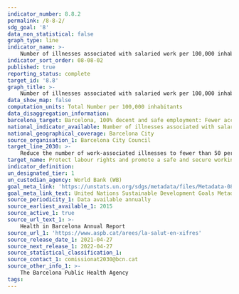 ```yaml
---
indicator_number: 8.8.2
permalink: /8-8-2/
sdg_goal: '8'
data_non_statistical: false
graph_type: line
indicator_name: >-
    Number of illnesses associated with salaried work per 100,000 inhabitants
indicator_sort_order: 08-08-02
published: true
reporting_status: complete
target_id: '8.8'
graph_title: >-
    Number of illnesses associated with salaried work per 100,000 inhabitants
data_show_map: false
computation_units: Total Number per 100,000 inhabitants
data_disaggregation_information: 
barcelona_target: Barcelona, 100% decent and safe employment: Fewer accidents and less temporary employment
national_indicator_available: Number of illnesses associated with salaried work per 100,000 inhabitants
national_geographical_coverage: Barcelona City
source_organisation_1: Barcelona City Council
target_line_2030: >-
    Reduce the number of work-associated illnesses to fewer than 50 per 100,000 inhabitants a year
target_name: Protect labour rights and promote a safe and secure working environment for all workers, including migrants, in particular women migrants and people in precarious employment
indicator_definition:
un_designated_tier: 1
un_custodian_agency: World Bank (WB)
goal_meta_link: 'https://unstats.un.org/sdgs/metadata/files/Metadata-08-08-02.pdf'
goal_meta_link_text: United Nations Sustainable Development Goals Metadata (pdf 894kB)
source_periodicity_1: Data available annually
source_earliest_available_1: 2015
source_active_1: true
source_url_text_1: >-
    Health in Barcelona Annual Report 
source_url_1: 'https://www.aspb.cat/arees/la-salut-en-xifres'
source_release_date_1: 2021-04-27
source_next_release_1: 2022-04-27
source_statistical_classification_1: 
source_contact_1: comissionat2030@bcn.cat
source_other_info_1: >-
    The Barcelona Public Health Agency
tags:
---
```

